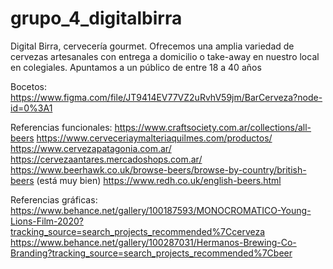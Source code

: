 # grupo_4_digitalbirra

Digital Birra, cervecería gourmet. 
Ofrecemos una amplia variedad de cervezas artesanales con entrega a domicilio o take-away en nuestro local en colegiales. 
Apuntamos a un público de entre 18 a 40 años

Bocetos:
https://www.figma.com/file/JT9414EV77VZ2uRvhV59jm/BarCerveza?node-id=0%3A1


Referencias funcionales: 
https://www.craftsociety.com.ar/collections/all-beers
https://www.cerveceriaymalteriaquilmes.com/productos/
https://www.cervezapatagonia.com.ar/
https://cervezaantares.mercadoshops.com.ar/
https://www.beerhawk.co.uk/browse-beers/browse-by-country/british-beers (está muy bien)
https://www.redh.co.uk/english-beers.html

Referencias gráficas:
https://www.behance.net/gallery/100187593/MONOCROMATICO-Young-Lions-Film-2020?tracking_source=search_projects_recommended%7Ccerveza
https://www.behance.net/gallery/100287031/Hermanos-Brewing-Co-Branding?tracking_source=search_projects_recommended%7Cbeer
